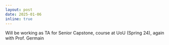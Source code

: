 ```yaml
---
layout: post
date: 2025-01-06
inline: true
---
```


Will be working as TA for Senior Capstone, course at UoU (Spring 24), again with Prof. Germain

